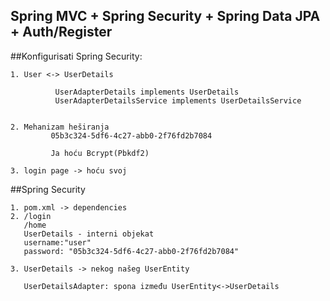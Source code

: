 ## Spring MVC + Spring Security + Spring Data JPA +  Auth/Register

##Konfigurisati Spring Security:
		  
    1. User <-> UserDetails
		  
		      UserAdapterDetails implements UserDetails 
			  UserAdapterDetailsService implements UserDetailsService
			  
			  
    2. Mehanizam heširanja
		     05b3c324-5df6-4c27-abb0-2f76fd2b7084
			 
			 Ja hoću Bcrypt(Pbkdf2)
			 
    3. login page -> hoću svoj

  ##Spring Security
  
    1. pom.xml -> dependencies 
    2. /login 
	   /home
	   UserDetails - interni objekat
	   username:"user"
	   password: "05b3c324-5df6-4c27-abb0-2f76fd2b7084"
	 
    3. UserDetails -> nekog našeg UserEntity 
	   
	   UserDetailsAdapter: spona između UserEntity<->UserDetails
